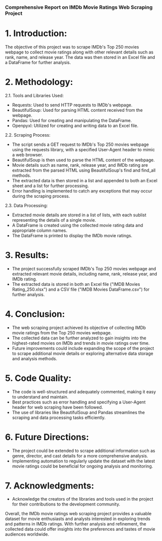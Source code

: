 ### Comprehensive Report on IMDb Movie Ratings Web Scraping Project

# 1. Introduction:
   The objective of this project was to scrape IMDb's Top 250 movies webpage to collect movie ratings along with other relevant details such as rank, name, and release year. The data was then stored in an Excel file and a DataFrame for further analysis.

# 2. Methodology:

2.1. Tools and Libraries Used:
   - Requests: Used to send HTTP requests to IMDb's webpage.
   - BeautifulSoup: Used for parsing HTML content received from the webpage.
   - Pandas: Used for creating and manipulating the DataFrame.
   - Openpyxl: Utilized for creating and writing data to an Excel file.

2.2. Scraping Process:
   - The script sends a GET request to IMDb's Top 250 movies webpage using the requests library, with a specified User-Agent header to mimic a web browser.
   - BeautifulSoup is then used to parse the HTML content of the webpage.
   - Movie details such as name, rank, release year, and IMDb rating are extracted from the parsed HTML using BeautifulSoup's find and find_all methods.
   - The extracted data is then stored in a list and appended to both an Excel sheet and a list for further processing.
   - Error handling is implemented to catch any exceptions that may occur during the scraping process.

2.3. Data Processing:
   - Extracted movie details are stored in a list of lists, with each sublist representing the details of a single movie.
   - A DataFrame is created using the collected movie rating data and appropriate column names.
   - The DataFrame is printed to display the IMDb movie ratings.

# 3. Results:
   - The project successfully scraped IMDb's Top 250 movies webpage and extracted relevant movie details, including name, rank, release year, and IMDb rating.
   - The extracted data is stored in both an Excel file ("IMDB Movies Rating_250.xlsx") and a CSV file ("IMDB Movies DataFrame.csv") for further analysis.

# 4. Conclusion:
   - The web scraping project achieved its objective of collecting IMDb movie ratings from the Top 250 movies webpage.
   - The collected data can be further analyzed to gain insights into the highest-rated movies on IMDb and trends in movie ratings over time.
   - Future improvements could include expanding the scope of the project to scrape additional movie details or exploring alternative data storage and analysis methods.

# 5. Code Quality:
   - The code is well-structured and adequately commented, making it easy to understand and maintain.
   - Best practices such as error handling and specifying a User-Agent header for web scraping have been followed.
   - The use of libraries like BeautifulSoup and Pandas streamlines the scraping and data processing tasks efficiently.

# 6. Future Directions:
   - The project could be extended to scrape additional information such as genre, director, and cast details for a more comprehensive analysis.
   - Implementing automation to regularly update the dataset with the latest movie ratings could be beneficial for ongoing analysis and monitoring.

# 7. Acknowledgments:
   - Acknowledge the creators of the libraries and tools used in the project for their contributions to the development community.

Overall, the IMDb movie ratings web scraping project provides a valuable dataset for movie enthusiasts and analysts interested in exploring trends and patterns in IMDb ratings. With further analysis and refinement, the collected data could offer insights into the preferences and tastes of movie audiences worldwide.
